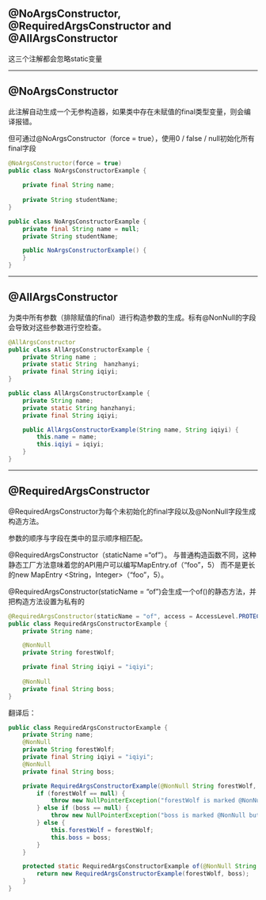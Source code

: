 ## @NoArgsConstructor, @RequiredArgsConstructor and @AllArgsConstructor

这三个注解都会忽略static变量

---

## @NoArgsConstructor

此注解自动生成一个无参构造器，如果类中存在未赋值的final类型变量，则会编译报错。

但可通过@NoArgsConstructor（force = true），使用0 / false / null初始化所有final字段

```java
@NoArgsConstructor(force = true)
public class NoArgsConstructorExample {
    
    private final String name;
    
    private String studentName;
}
```
```java
public class NoArgsConstructorExample {
    private final String name = null;
    private String studentName;

    public NoArgsConstructorExample() {
    }
}
```

---


## @AllArgsConstructor
为类中所有参数（排除赋值的final）进行构造参数的生成。标有@NonNull的字段会导致对这些参数进行空检查。

```java
@AllArgsConstructor
public class AllArgsConstructorExample {
    private String name ;
    private static String  hanzhanyi;
    private final String iqiyi;
}
```
```java
public class AllArgsConstructorExample {
    private String name;
    private static String hanzhanyi;
    private final String iqiyi;

    public AllArgsConstructorExample(String name, String iqiyi) {
        this.name = name;
        this.iqiyi = iqiyi;
    }
}
```

---


## @RequiredArgsConstructor


@RequiredArgsConstructor为每个未初始化的final字段以及@NonNull字段生成构造方法。


参数的顺序与字段在类中的显示顺序相匹配。


@RequiredArgsConstructor（staticName =“of”）。
与普通构造函数不同，这种静态工厂方法意味着您的API用户可以编写MapEntry.of（“foo”，5）
而不是更长的new MapEntry <String，Integer>（“foo”，5）。

@RequiredArgsConstructor(staticName = “of”)会生成一个of()的静态方法，并把构造方法设置为私有的

~~~java
@RequiredArgsConstructor(staticName = "of", access = AccessLevel.PROTECTED)
public class RequiredArgsConstructorExample {
    private String name;

    @NonNull
    private String forestWolf;

    private final String iqiyi = "iqiyi";
    
    @NonNull
    private final String boss;
}
~~~
翻译后：

~~~java
public class RequiredArgsConstructorExample {
    private String name;
    @NonNull
    private String forestWolf;
    private final String iqiyi = "iqiyi";
    @NonNull
    private final String boss;

    private RequiredArgsConstructorExample(@NonNull String forestWolf, @NonNull String boss) {
        if (forestWolf == null) {
            throw new NullPointerException("forestWolf is marked @NonNull but is null");
        } else if (boss == null) {
            throw new NullPointerException("boss is marked @NonNull but is null");
        } else {
            this.forestWolf = forestWolf;
            this.boss = boss;
        }
    }

    protected static RequiredArgsConstructorExample of(@NonNull String forestWolf, @NonNull String boss) {
        return new RequiredArgsConstructorExample(forestWolf, boss);
    }
}
~~~
